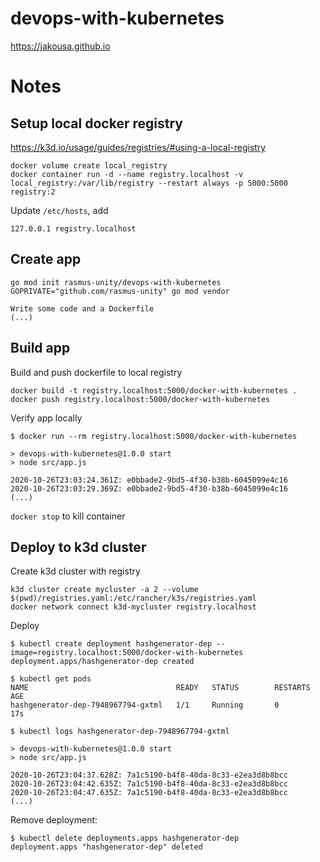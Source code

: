 # devops-with-kubernetes

https://jakousa.github.io

# Notes

## Setup local docker registry

https://k3d.io/usage/guides/registries/#using-a-local-registry

```
docker volume create local_registry
docker container run -d --name registry.localhost -v local_registry:/var/lib/registry --restart always -p 5000:5000 registry:2
```

Update `/etc/hosts`, add

```
127.0.0.1 registry.localhost
```

## Create app

```
go mod init rasmus-unity/devops-with-kubernetes
GOPRIVATE="github.com/rasmus-unity" go mod vendor

Write some code and a Dockerfile
(...)
```

## Build app

Build and push dockerfile to local registry
```
docker build -t registry.localhost:5000/docker-with-kubernetes .
docker push registry.localhost:5000/docker-with-kubernetes
```

Verify app locally
```
$ docker run --rm registry.localhost:5000/docker-with-kubernetes

> devops-with-kubernetes@1.0.0 start
> node src/app.js

2020-10-26T23:03:24.361Z: e0bbade2-9bd5-4f30-b38b-6045099e4c16
2020-10-26T23:03:29.369Z: e0bbade2-9bd5-4f30-b38b-6045099e4c16
(...)
```
`docker stop` to kill container

## Deploy to k3d cluster

Create k3d cluster with registry
```
k3d cluster create mycluster -a 2 --volume $(pwd)/registries.yaml:/etc/rancher/k3s/registries.yaml
docker network connect k3d-mycluster registry.localhost
```

Deploy
```
$ kubectl create deployment hashgenerator-dep --image=registry.localhost:5000/docker-with-kubernetes
deployment.apps/hashgenerator-dep created

$ kubectl get pods
NAME                                 READY   STATUS        RESTARTS   AGE
hashgenerator-dep-7948967794-gxtml   1/1     Running       0          17s

$ kubectl logs hashgenerator-dep-7948967794-gxtml

> devops-with-kubernetes@1.0.0 start
> node src/app.js

2020-10-26T23:04:37.628Z: 7a1c5190-b4f8-40da-8c33-e2ea3d8b8bcc
2020-10-26T23:04:42.635Z: 7a1c5190-b4f8-40da-8c33-e2ea3d8b8bcc
2020-10-26T23:04:47.635Z: 7a1c5190-b4f8-40da-8c33-e2ea3d8b8bcc
(...)
```

Remove deployment:
```
$ kubectl delete deployments.apps hashgenerator-dep
deployment.apps "hashgenerator-dep" deleted
```
